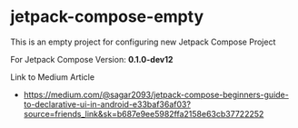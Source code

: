 # jetpack-compose-empty
This is an empty project for configuring new Jetpack Compose Project

For Jetpack Compose Version: **0.1.0-dev12**

Link to Medium Article
- https://medium.com/@sagar2093/jetpack-compose-beginners-guide-to-declarative-ui-in-android-e33baf36af03?source=friends_link&sk=b687e9ee5982ffa2158e63cb37722252
